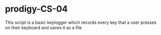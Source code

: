 # prodigy-CS-04
This script is a basic keylogger which records every key that a user presses on their keyboard and saves it as a file
